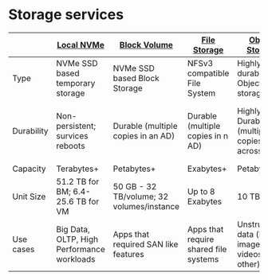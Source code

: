 # Storage services

|      | [Local NVMe](OCI-BlockStorage.md) | [Block Volume](OCI-BlockStorage.md) | [File Storage](OCI-FileStorage.md) | [Object Storage](OCI-BlockStorage.md) | Archive Storage |
| --- | --- | --- | --- | --- | --- |
| Type | NVMe SSD based temporary storage | NVMe SSD based Block Storage | NFSv3 compatible File System | Highly durable Object storage | Long-term archival and backup |
| Durability | Non-persistent; survices reboots | Durable (multiple copies in an AD) | Durable (multiple copies in n AD) | Highly Durable (multiple copies across ADs) | Highly Durable (multiple copies across ADs)
| Capacity | Terabytes+ | Petabytes+ | Exabytes+ | Petabytes+ | Petabytes+ |
| Unit Size | 51.2 TB for BM; 6.4-25.6 TB for VM | 50 GB - 32 TB/volume; 32 volumes/instance | Up to 8 Exabytes | 10 TB/object | 10 TB/object |
| Use cases | Big Data, OLTP, High Performance workloads | Apps that required SAN like features | Apps that require shared file systems | Unstructured data (logs, images, videos, other) | Long term archival and backups |
